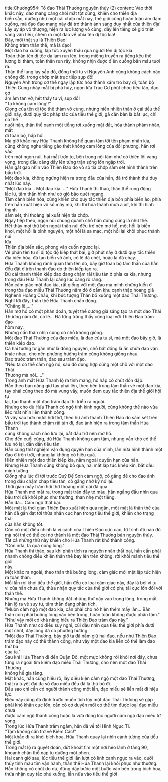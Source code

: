 title:Chương954: Tổ đao Thái Thương nguyên thủy (2)
content:
Vào thời khắc này, đao mang càng chói mắt tột cùng, khiến cho thiên địa<br>biến sắc, dường như một cái chớp mắt này, thế giới cũng hoàn toàn ảm đạm<br>xuống, mà đạo đao mang này đã trở thành ánh sáng duy nhất của thiên địa!<br>Lấy uy áp vô thượng, hiện ra lực lượng vô cùng, dấy lên tiếng xé gió triệt<br>vang vân tiêu, chém ra một đao về phía tên dị tộc kia!<br>Đây, mới thật sự là Thiên Đao!<br>Không trảm thân thể, mà là đạo!<br>Một đao hạ xuống, lập tức xuyên thấu qua người tên dị tộc kia.<br>Toàn thân tên dị tộc da lam run lên, trong miệng truyền ra tiếng kêu thê<br>lương bi thảm, toàn thân run rẩy, không nhịn được điên cuồng bắn máu tươi ra.<br>Thân thể lung lay sắp đổ, đồng thời tu vi Nguyên Anh cũng không cách nào<br>chống đỡ, trong chớp mắt trực tiếp sụp đổ!<br>Nguyên Anh trong cơ thể ngay lập tức hóa thành xám tro bay đi, toàn bộ<br>Thiên Cung nháy mắt bị phá hủy, ngọn lửa Trúc Cơ phút chóc tiêu tán, đạo cơ<br>ầm ầm tan vỡ, hết thảy tu vi, sụp đổ!<br>"Ta không cam lòng!!"<br>Giọng của tên dị tộc thê thảm vô cùng, nhưng hiển nhiên thân ở cái tiểu thế<br>giới này, dưới quy tắc pháp tắc của tiểu thế giới, gã căn bản là bất lực, chỉ có thể<br>nuốt hận, thân thể oanh một tiếng rơi xuống mặt đất, hóa thành phàm nhân, mất<br>đi toàn bộ, hấp hối.<br>Mà giờ khắc này Hứa Thanh không hề quan tâm tới tên phạm nhân kia,<br>cũng không nghe tiếng gào thét không cam lòng của đối phương, hắn rơi vào<br>trên một ngọn núi, hai mắt trợn to, bên trong nội tâm như có thiên lôi vang<br>vọng, trong đầu càng dấy lên từng trận sóng lớn ngập trời.<br>Hắn gắt gao nhìn vào Thiên Đao do vô số tia chớp sấm sét hình thành trên<br>bầu trời.<br>Một đao kia, không ngừng hiện ra trong đầu của hắn, đã trở thành thứ duy<br>nhất lúc này.<br>"Một đao kia... Một đao kia....." Hứa Thanh thì thào, thân thể rung động<br>lắc lư, tâm thần hình như có gió bão quét ngang.<br>Tâm cảnh biến hóa, cũng khiến cho quy tắc thiên địa bốn phía biến ảo, phía<br>trên hắn xuất hiện vô số mây mù, khi thì hóa thành mưa a xít, khi thì hình thành<br>sấm sét, thi thoảng lại xuất hiện tia chớp.<br>Ngay tiếp theo, ngọn núi chung quanh chỗ hắn đứng cũng là như thế.<br>Hết thảy mọi thứ bên ngoài thân núi đều trở nên mơ hồ, một hồi là biển<br>khơi, một hồi là bình nguyên, một hồi là sa mạc, một hồi lại khôi phục thành núi<br>lửa.<br>Thiên địa biến sắc, phong vân cuốn ngược lại.<br>Về phần tên tu sĩ dị tộc độ kiếp thất bại, giờ phút này ở dưới quy tắc thiên<br>địa biến hóa, đã tan biến vô ảnh, có lẽ đã chết, hoặc là đã chạy.<br>Hứa Thanh không rảnh quan tâm tên đó, bây giờ toàn bộ tâm thần của hắn<br>đều đặt ở trên thanh đao do thiên kiếp tạo ra.<br>Dù cái thanh thiên kiếp đao đang chậm rãi tiêu tán ở phía xa kia, nhưng<br>trong đầu Hứa Thanh lại càng lúc càng rõ ràng.<br>Hắn cảm giác một đao kia, rất giống với một đao mà mình chứng kiến ở<br>trong tòa đạo miếu Thái Thương năm đó ở cấm khu cạnh thập hoang giả<br>Nghênh Hoàng Châu, khi bức tượng Thần bổ xuống một đao Thái Thương.<br>Nghĩ tới đây, thân thể Hứa Thanh chấn động.<br>"Chẳng lẽ....."<br>Hắn mơ hồ có một phán đoán, tuyệt thế cường giả sáng tạo ra một đao Thái<br>Thương năm đó, có lẽ... Đã từng trông thấy cùng loại với Thiên Đao trảm đạo<br>hôm nay.<br>Nhưng cẩn thận nhìn cũng có chỗ không giống.<br>Một đao Thái Thương của đạo miếu, là đao của tu sĩ, mà một đao bây giờ, là<br>thiên kiếp đao.<br>Cả hai tương tự gần như là đồng nguyên, chỗ bất đồng là ẩn chứa đạo vận<br>khác nhau, cho nên phương hướng trảm cũng không giống nhau.<br>Đao trước trảm thân, đao sau trảm đạo.<br>"Nếu ta có thể cảm ngộ nó, sau đó dung hợp cùng một chỗ với một đao Thái<br>Thương mà nói....."<br>Trong ánh mắt Hứa Thanh lộ ra tinh mang, hô hấp có chút dồn dập.<br>Hắn theo bản năng giơ tay phải lên, theo bên trong tâm thần vẽ một đao kia,<br>tay phải cũng theo đó mà vung vẩy, muốn đem quy tắc thiên địa thế giới hội tụ<br>lại, tạo thành một đao trảm đạo thi triển ra ngoài.<br>Nhưng cho dù Hứa Thanh có ngộ tính kinh người, cũng không thể nào vừa<br>liếc mắt nhìn liền thành công.<br>Vì vậy sau hơn mười hơi thở, theo hư ảnh thanh Thiên Đao do sấm sét trên<br>bầu trời tạo thành chậm rãi tản đi, đao ảnh hiện ra trong tâm thần Hứa Thanh<br>cũng không cách nào lưu lại, bắt đầu trở nên mơ hồ.<br>Cho đến cuối cùng, dù Hứa Thanh không cam tâm, nhưng vẫn khó có thể<br>lưu nó lại, dần dần tiêu tán.<br>Hắn cũng thử nghiệm vận dụng quyền hạn của mình, lần nữa hình thành một<br>đao ở trên trời, nhưng lại không có hiệu quả.<br>Hiển nhiên một đao thiên kiếp kia, nằm ngoài quyền hạn của hắn.<br>Nhưng Hứa Thanh cũng không bỏ qua, hai mắt lập tức khép kín, bắt đầu<br>minh tưởng.<br>Giống như lúc đi tới trước Quỷ Đế Sơn cảm ngộ, cố gắng để cho đao ảnh<br>trong đầu chậm chạp tiêu tán, cố gắng nhớ kỹ nó lại.<br>Thời gian mấy trăm hơi thở thoáng một cái đã qua.<br>Hứa Thanh mở mắt ra, trong mắt tràn đầy tơ máu, hắn ngẩng đầu nhìn qua<br>bầu trời đã khôi phục như thường, than nhẹ một tiếng.<br>Hắn đã... Cảm ngộ thất bại.<br>Một mặt là thời gian Thiên Đao xuất hiện quá ngắn, một mặt là thân thể của<br>hắn đã gần đạt tới thừa nhận cực hạn trong tiểu thế giới, khiến cho trạng thái<br>của hắn không tốt.<br>Còn có một điều chính là vị cách của Thiên Đao cực cao, từ trình độ nào đó<br>mà nói thì có thể coi nó thành là một đao Thái Thương bản nguyên thủy.<br>Tất cả những thứ này khiến cho Hứa Thanh rất khó thành công.<br>"Còn nữa, ta quá nóng lòng."<br>Hứa Thanh thì thào, sau khi phân tích ra nguyên nhân thất bại, hắn cần phải<br>nhanh chóng điều khiển thân thể bay lên trên không, rời khỏi mảnh tiểu thế giới<br>này.<br>Một khắc ra ngoài, theo thân thể buông lỏng, cảm giác mỏi mệt lập tức hiện<br>ra toàn thân.<br>Mỗi lần rời khỏi tiểu thế giới, hắn đều có loại cảm giác này, đây là bởi vì tu<br>vi của hắn chưa đủ, thừa nhận quy tắc của thế giới có phụ tải cực lớn đối với<br>thân thể.<br>Nhưng mà Hứa Thanh không đặt những thứ này vào trong lòng, trong mắt<br>hắn lộ ra vẻ suy tư, tâm thần đang phân tích.<br>"Muốn cảm ngộ một đao kia, cần phải cho nó hiện thêm mấy lần... Bản<br>thân còn phải buông lỏng vào bên trong, hoàn toàn không được phân tâm."<br>"Như vậy mới có khả năng hiểu ra Thiên Đao trảm đạo này."<br>Hứa Thanh như có điều suy nghĩ, cúi đầu nhìn qua tiểu thế giới phía dưới<br>một chút, đáy lòng đã có phương hướng.<br>"Một đao Thái Thương, bây giờ ta đã nắm giữ hai đao, nếu như Thiên Đao<br>trảm đạo này có thể thành công, như vậy một đao kia liền có thể làm đao thứ ba<br>của ta."<br>Sau khi Hứa Thanh đi đến Quận Đô, một mực không rời khỏi nơi đây, chưa<br>từng ra ngoài tìm kiếm đạo miếu Thái Thương, cho nên một đao Thái Thương<br>không hề gia tăng.<br>Mặt khác, hắn cũng hiểu rõ, lấy điều kiện cảm ngộ một đao Thái Thương,<br>thật ra tuyệt đại đa số đạo miếu đều đã là thứ bỏ đi.<br>Dẫu sao chỉ cần có người thành công một lần, đạo miếu sẽ liền mất đi hiệu<br>lực.<br>Điều này cũng đã định trước muốn tích lũy một đao Thái Thương sẽ gặp<br>phải khó khăn cực lớn, cần có cơ duyên mới có thể tìm được loại đạo miếu chưa<br>được cảm ngộ thành công hoặc là vừa đúng lúc người cảm ngộ đạo miếu tử<br>vong.<br>Trong lúc Hứa Thanh trầm ngâm, hắn đã về tới Hình Ngục Ti.<br>"Tạm không cần trở về Kiếm Các!"<br>Một khắc đi ra khỏi bích hoạ, Hứa Thanh quay lại nhìn cảnh tượng của tiểu<br>thế giới.<br>Trong mắt lộ ra quyết đoán, dứt khoát tìm một nơi hẻo lánh ở tầng 90,<br>khoanh chân thổ nạp tu dưỡng một phen.<br>Hai canh giờ sau, lúc tiểu thế giới lần lượt có lính canh ngục ra vào, dưới<br>thủy tinh màu tím vận hành, thân thể Hứa Thanh lại khôi phục như thường.<br>Hắn không có chút do dự, đứng dậy bước một bước vào bên trong bích hoạ,<br>thừa nhận quy tắc phủ xuống, lần nữa vào tiểu thế giới